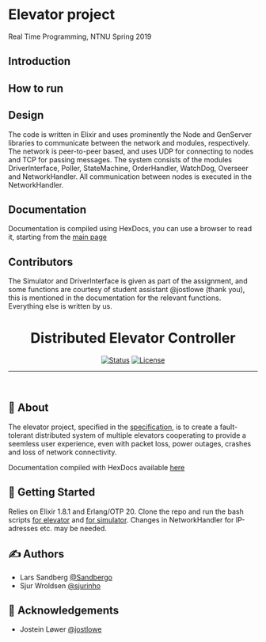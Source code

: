 
Elevator project
===
Real Time Programming, NTNU Spring 2019 

Introduction
---


How to run
---



Design
---

The code is written in Elixir and uses prominently the Node and GenServer libraries to communicate between the network and modules, respectively. The network is peer-to-peer based, and uses UDP for connecting to nodes and TCP for passing messages. The system consists of the modules DriverInterface, Poller, StateMachine, OrderHandler, WatchDog, Overseer and NetworkHandler. All communication between nodes is executed in the NetworkHandler.


Documentation
---

Documentation is compiled using HexDocs, you can use a browser to read it, starting from the [main page](/doc/index.html)

Contributors
---
The Simulator and DriverInterface is given as part of the assignment, and some functions are courtesy of student assistant @jostlowe (thank you), this is mentioned in the documentation for the relevant functions. Everything else is written by us.

<h1 align="center">Distributed Elevator Controller</h1>

<div align="center">

  [![Status](https://img.shields.io/badge/status-active-success.svg)]() 
  [![License](https://img.shields.io/badge/license-MIT-blue.svg)](/LICENSE)

</div>

---

<br> 


## 🧐 About <a name = "about"></a>

The elevator project, specified in the [specification](SPECIFICATION.md), is to create a fault-tolerant distributed  system of multiple elevators cooperating to provide a seemless user experience, even with packet loss, power outages, crashes and loss of network connectivity.

Documentation compiled with HexDocs available [here](https://elevator-docs.github.io/doc/readme.html#content%3C/code)

## 🏁 Getting Started <a name = "getting_started"></a>
Relies on Elixir 1.8.1 and Erlang/OTP 20. Clone the repo and run the bash scripts [for elevator](run_elevator.sh) and [for simulator](sim_run_elevator.sh). Changes in NetworkHandler for IP-adresses etc. may be needed.

    
## ✍️ Authors <a name = "authors"></a>
- Lars Sandberg [@Sandbergo](https://github.com/Sandbergo)
- Sjur Wroldsen [@sjurinho](https://github.com/sjurinho)


## 🎉 Acknowledgements <a name = "acknowledgement"></a>
- Jostein Løwer [@jostlowe](https://github.com/jostlowe)
